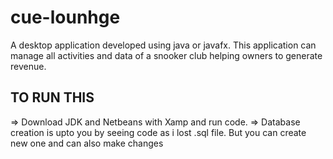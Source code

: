 # cue-lounhge
A desktop application developed using java or javafx. This application can manage all activities and data of a snooker club helping owners to generate revenue.


## TO RUN THIS

=> Download JDK and Netbeans with Xamp and run code.
=> Database creation is upto you by seeing code as i lost .sql file. But you can create new one and can also make changes
